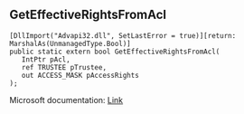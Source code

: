 ## GetEffectiveRightsFromAcl

```
[DllImport("Advapi32.dll", SetLastError = true)][return: MarshalAs(UnmanagedType.Bool)]
public static extern bool GetEffectiveRightsFromAcl(
   IntPtr pAcl,
   ref TRUSTEE pTrustee,
   out ACCESS_MASK pAccessRights
);
```

Microsoft documentation: [Link](https://docs.microsoft.com/en-us/windows/win32/api/aclapi/nf-aclapi-geteffectiverightsfromacla)

